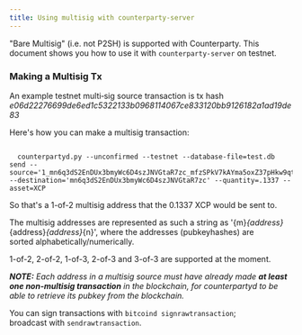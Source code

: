 ```yaml
---
title: Using multisig with counterparty-server
---
```


"Bare Multisig" (i.e. not P2SH) is supported with Counterparty. This document shows you how to use it with `counterparty-server` on testnet.

### Making a Multisig Tx

An example testnet multi‐sig source transaction is tx hash _e06d22276699de6ed1c5322133b0968114067ce833120bb9126182a1ad19de83_

Here's how you can make a multisig transaction:
```

  counterpartyd.py --unconfirmed --testnet --database-file=test.db send --source='1_mn6q3dS2EnDUx3bmyWc6D4szJNVGtaR7zc_mfzSPkV7kAYma5oxZ37pHkw9qtwAEQx8Wy_2' --destination='mn6q3dS2EnDUx3bmyWc6D4szJNVGtaR7zc' --quantity=.1337 --asset=XCP

```

So that's a 1-of-2 multisig address that the 0.1337 XCP would be sent to. 

The multisig addresses are represented as such a string as '{m}_{address}_{address}_{address}_{n}', where the addresses (pubkeyhashes) are sorted alphabetically/numerically. 

1-of-2, 2-of-2, 1-of-3, 2-of-3 and 3-of-3 are supported at the moment. 

_**NOTE:** Each address in a multisig source must have already made **at least one non-multisig transaction** in the blockchain, for counterpartyd to be able to retrieve its pubkey from the blockchain._  

You can sign transactions with `bitcoind signrawtransaction`; broadcast with `sendrawtransaction`.